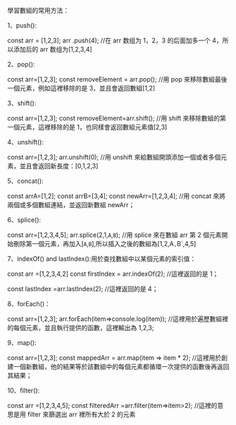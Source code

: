 學習數組的常用方法：

1、push():

const arr = [1,2,3];
arr .push(4);
//在 arr 数组为 1，2，3 的后面加多一个 4，所以添加后的 arr 数组为[1,2,3,4]

2、pop():

const arr=[1,2,3];
const removeElement = arr.pop();
//用 pop 來移除數組最後一個元素，例如這裡移除的是 3，並且會返回數組[1,2]

3、shift():

const arr=[1,2,3];
const removeElement=arr.shift();
//用 shift 來移除數組的第一個元素，這裡移除的是 1，也同樣會返回數組元素值[2,3]

4、unshift():

const arr=[1,2,3];
arr.unshift(0);
//用 unshift 來給數組開頭添加一個或者多個元素，並且會返回新長度：[0,1,2,3]

5、concat():

const arrA=[1,2];
const arrB=[3,4];
const newArr=[1,2,3,4];
//用 concat 來將兩個或多個數組連結，並返回新數組 newArr；

6、splice():

const arr=[1,2,3,4,5];
arr.splice(2,1,`A`,`B`);
//用 splice 來在數組 arr 第 2 個元素開始刪除第一個元素，再加入[`A`,`B`],所以插入之後的數組為[1,2,A`,`B`,4,5]

7、indexOf() and lastIndex():用於查找數組中以某個元素的索引值：

const arr =[1,2,3,4,2]
const firstIndex = arr.indexOf(2);
//這裡返回的是 1；

const lastIndex =arr.lastIndex(2);
//這裡返回的是 4；

8、forEach()：

const arr=[1,2,3];
arr.forEach(item=>console.log(item));
//這裡用於遍歷數組裡的每個元素，並且執行提供的函數，這裡輸出為 1,2,3;

9、map():

const arr=[1,2,3];
const mappedArr = arr.map(item => item \* 2);
//這裡用於創建一個新數組，他的結果等於該數組中的每個元素都循環一次提供的函數後再返回其結果；

10、filter():

const arr =[1,2,3,4,5];
const filteredArr =arr.filter(item=>item>2);
//這裡的意思是用 filter 來篩選出 arr 裡所有大於 2 的元素

